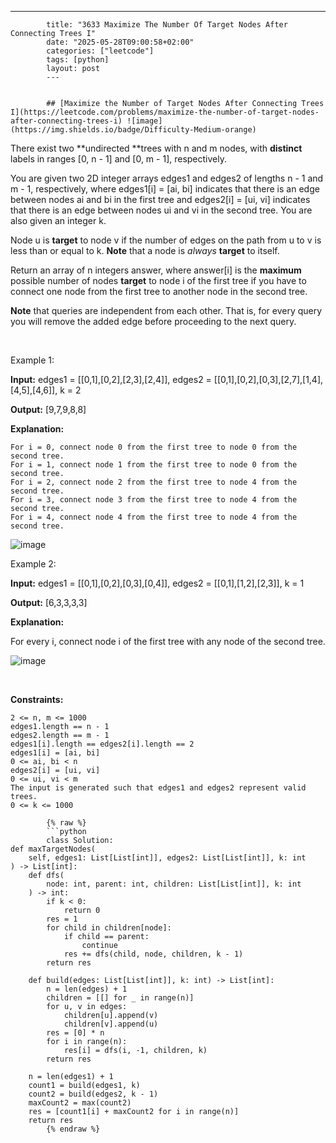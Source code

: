 ---
            title: "3633 Maximize The Number Of Target Nodes After Connecting Trees I"
            date: "2025-05-28T09:00:58+02:00"
            categories: ["leetcode"]
            tags: [python]
            layout: post
            ---
            

            ## [Maximize the Number of Target Nodes After Connecting Trees I](https://leetcode.com/problems/maximize-the-number-of-target-nodes-after-connecting-trees-i) ![image](https://img.shields.io/badge/Difficulty-Medium-orange)

There exist two **undirected **trees with n and m nodes, with **distinct** labels in ranges [0, n - 1] and [0, m - 1], respectively.

You are given two 2D integer arrays edges1 and edges2 of lengths n - 1 and m - 1, respectively, where edges1[i] = [ai, bi] indicates that there is an edge between nodes ai and bi in the first tree and edges2[i] = [ui, vi] indicates that there is an edge between nodes ui and vi in the second tree. You are also given an integer k.

Node u is **target** to node v if the number of edges on the path from u to v is less than or equal to k. **Note** that a node is *always* **target** to itself.

Return an array of n integers answer, where answer[i] is the **maximum** possible number of nodes **target** to node i of the first tree if you have to connect one node from the first tree to another node in the second tree.

**Note** that queries are independent from each other. That is, for every query you will remove the added edge before proceeding to the next query.

 

Example 1:

**Input:** edges1 = [[0,1],[0,2],[2,3],[2,4]], edges2 = [[0,1],[0,2],[0,3],[2,7],[1,4],[4,5],[4,6]], k = 2

**Output:** [9,7,9,8,8]

**Explanation:**

	For i = 0, connect node 0 from the first tree to node 0 from the second tree.
	For i = 1, connect node 1 from the first tree to node 0 from the second tree.
	For i = 2, connect node 2 from the first tree to node 4 from the second tree.
	For i = 3, connect node 3 from the first tree to node 4 from the second tree.
	For i = 4, connect node 4 from the first tree to node 4 from the second tree.

![image](https://assets.leetcode.com/uploads/2024/09/24/3982-1.png)

Example 2:

**Input:** edges1 = [[0,1],[0,2],[0,3],[0,4]], edges2 = [[0,1],[1,2],[2,3]], k = 1

**Output:** [6,3,3,3,3]

**Explanation:**

For every i, connect node i of the first tree with any node of the second tree.

![image](https://assets.leetcode.com/uploads/2024/09/24/3928-2.png)

 

**Constraints:**

	2 <= n, m <= 1000
	edges1.length == n - 1
	edges2.length == m - 1
	edges1[i].length == edges2[i].length == 2
	edges1[i] = [ai, bi]
	0 <= ai, bi < n
	edges2[i] = [ui, vi]
	0 <= ui, vi < m
	The input is generated such that edges1 and edges2 represent valid trees.
	0 <= k <= 1000

            {% raw %}
            ```python
            class Solution:
    def maxTargetNodes(
        self, edges1: List[List[int]], edges2: List[List[int]], k: int
    ) -> List[int]:
        def dfs(
            node: int, parent: int, children: List[List[int]], k: int
        ) -> int:
            if k < 0:
                return 0
            res = 1
            for child in children[node]:
                if child == parent:
                    continue
                res += dfs(child, node, children, k - 1)
            return res

        def build(edges: List[List[int]], k: int) -> List[int]:
            n = len(edges) + 1
            children = [[] for _ in range(n)]
            for u, v in edges:
                children[u].append(v)
                children[v].append(u)
            res = [0] * n
            for i in range(n):
                res[i] = dfs(i, -1, children, k)
            return res

        n = len(edges1) + 1
        count1 = build(edges1, k)
        count2 = build(edges2, k - 1)
        maxCount2 = max(count2)
        res = [count1[i] + maxCount2 for i in range(n)]
        return res
            {% endraw %}
            